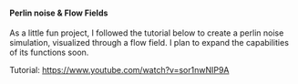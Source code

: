 #### Perlin noise & Flow Fields

As a little fun project, I followed the tutorial below to create a perlin noise simulation, visualized through a flow field. I plan to expand the capabilities of its functions soon.

Tutorial: https://www.youtube.com/watch?v=sor1nwNIP9A
